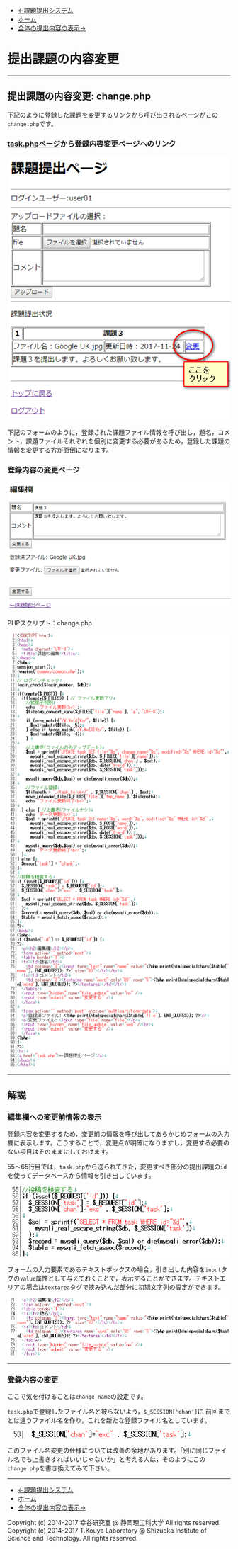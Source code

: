 * [←課題提出システム](http://cs-tklab.na-inet.jp/phpdb/Chapter5/system10.html)
* [ホーム](http://cs-tklab.na-inet.jp/phpdb/index.html)
* [全体の提出内容の表示→](http://cs-tklab.na-inet.jp/phpdb/Chapter5/system12.html)

# 提出課題の内容変更

------

## 提出課題の内容変更: change.php

下記のように登録した課題を変更するリンクから呼び出されるページがこの`change.php`です。

### [task.phpページ](http://cs-tklab.na-inet.jp/phpdb/Chapter5/system10.html)から登録内容変更ページへのリンク

[![img](12_change_contents.assets/task_php_common_view.png)](http://cs-tklab.na-inet.jp/phpdb/Chapter5/fig/task_php_common_view.png)

下記のフォームのように，登録された課題ファイル情報を呼び出し，題名，コメント，課題ファイルそれぞれを個別に変更する必要があるため，登録した課題の情報を変更する方が面倒になります。

### 登録内容の変更ページ

[![img](12_change_contents.assets/change_php_common_view.png)](http://cs-tklab.na-inet.jp/phpdb/Chapter5/fig/change_php_common_view.png)



PHPスクリプト：change.php

[![img](12_change_contents.assets/change_php_common.png)](http://cs-tklab.na-inet.jp/phpdb/Chapter5/fig/change_php_common.png)



------

## 解説

### 編集欄への変更前情報の表示

登録内容を変更するため，変更前の情報を呼び出してあらかじめフォームの入力欄に表示します。こうすることで，変更点が明確になりますし，変更する必要のない項目はそのままにしておけます。

55～65行目では，`task.php`から送られてきた，変更すべき部分の提出課題の`id`を使ってデータベースから情報を引き出しています。



[![img](12_change_contents.assets/change_php_common_l55-l65.png)](http://cs-tklab.na-inet.jp/phpdb/Chapter5/fig/change_php_common_l55-l65.png)



フォームの入力要素であるテキストボックスの場合，引き出した内容を`input`タグの`value`属性として与えておくことで，表示することができます。テキストエリアの場合は`textarea`タグで挟み込んだ部分に初期文字列の設定ができます。



[![img](12_change_contents.assets/change_php_common_l71-l81.png)](http://cs-tklab.na-inet.jp/phpdb/Chapter5/fig/change_php_common_l71-l81.png)



------

### 登録内容の変更

ここで気を付けることは`change_name`の設定です。

`task.php`で登録したファイル名と被らないよう，`$_SESSION['chan']`に 前回までとは違うファイル名を作り，これを新たな登録ファイル名としています。



[![img](12_change_contents.assets/change_php_common_l33.png)](http://cs-tklab.na-inet.jp/phpdb/Chapter5/fig/change_php_common_l33.png)



このファイル名変更の仕様については改善の余地があります。「別に同じファイル名でも上書きすればいいじゃないか」と考える人は，そのようにこの`change.php`を書き換えてみて下さい。

------

* [←課題提出システム](http://cs-tklab.na-inet.jp/phpdb/Chapter5/system10.html)
* [ホーム](http://cs-tklab.na-inet.jp/phpdb/index.html)
* [全体の提出内容の表示→](http://cs-tklab.na-inet.jp/phpdb/Chapter5/system12.html)

Copyright (c) 2014-2017 幸谷研究室 @ 静岡理工科大学 All rights reserved.
Copyright (c) 2014-2017 T.Kouya Laboratory @ Shizuoka Institute of Science and Technology. All rights reserved.